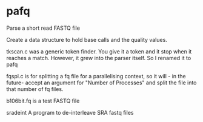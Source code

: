 pafq
====

Parse a short read FASTQ file

Create a data structure to hold base calls and the quality values.

tkscan.c was a generic token finder. You give it a token and it stop when it reaches a match.
However, it grew into the parser itself. So I renamed it to pafq

fqspl.c  is for splitting a fq file for a parallelising context, so it will - in the future-
accept an argument for "Number of Processes" and split the file into that number of 
fq files.

b106bit.fq is a test FASTQ file

sradeint
A program to de-interleave SRA fastq files
